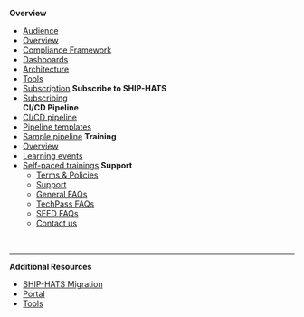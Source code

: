 **Overview**
  - [Audience](audience)
  - [Overview](ship-hats-overview)
  - [Compliance Framework](compliance-framework)
  - [Dashboards](dashboards)
  - [Architecture](architecture)
  - [Tools](ship-hats-tools)
  - [Subscription](subscription)
**Subscribe to SHIP-HATS**  
  - [Subscribing](subscribing-to-ship-hats)  
**CI/CD Pipeline**
- [CI/CD pipeline](ci-cd-pipeline)  
- [Pipeline templates](pipeline-templates)
- [Sample pipeline](sample-pipeline)
**Training**
- [Overview](training)
- [Learning events](learning-events)
- [Self-paced trainings](self-paced-trainings)
**Support**
  - [Terms & Policies](terms-and-policies)
  - [Support](support)
  - [General FAQs](general-faqs)
  - [TechPass FAQs](techpass-faqs)    
  - [SEED FAQs](seed-faqs)
  - [Contact us](contact-us) 

&nbsp;

---
**Additional Resources**
  - [SHIP-HATS Migration](https://docs.developer.tech.gov.sg/docs/ship-hats-migration/)  
  - [Portal](https://docs.developer.tech.gov.sg/docs/ship-hats-portal/#/ship-hats-portal-overview) 
  - [Tools](https://docs.developer.tech.gov.sg/docs/ship-hats-tools/#/tools-overview) 


<!--

  - [Tooling Strategy](tooling-strategy)
  - [Roadmap](roadmap)
-->  